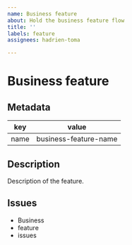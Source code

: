 ```yaml
---
name: Business feature
about: Hold the business feature flow
title: ''
labels: feature
assignees: hadrien-toma

---
```


# Business feature

## Metadata

| key | value |
| ----| ----- |
| name | business-feature-name |

## Description

Description of the feature.

## Issues

- Business
- feature
- issues
